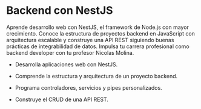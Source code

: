 #  Backend con NestJS

Aprende desarrollo web con NestJS, el framework de Node.js con mayor crecimiento. Conoce la estructura de proyectos backend en JavaScript con arquitectura escalable y construye una API REST siguiendo buenas prácticas de integrabilidad de datos. Impulsa tu carrera profesional como backend developer con tu profesor Nicolas Molina.

- Desarrolla aplicaciones web con NestJS.

- Comprende la estructura y arquitectura de un proyecto backend.

- Programa controladores, servicios y pipes personalizados.

- Construye el CRUD de una API REST.